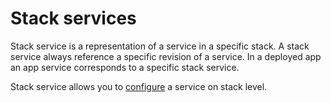 # Stack services

Stack service is a representation of a service in a specific stack. A stack service always reference a specific revision of a service. In a deployed app an app service corresponds to a specific stack service.

Stack service allows you to [configure](configuration.md#stack-services) a service on stack level. 
